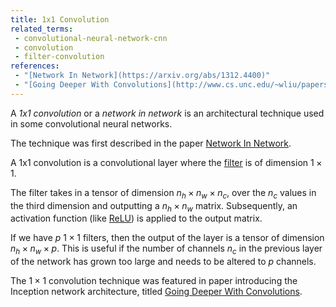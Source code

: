 ```yaml
---
title: 1x1 Convolution
related_terms:
 - convolutional-neural-network-cnn
 - convolution
 - filter-convolution
references:
 - "[Network In Network](https://arxiv.org/abs/1312.4400)"
 - "[Going Deeper With Convolutions](http://www.cs.unc.edu/~wliu/papers/GoogLeNet.pdf)"
---
```

A *1x1 convolution* or a *network in network* is
an architectural technique used in some convolutional
neural networks.

The technique was first described in the
paper [Network In Network](https://arxiv.org/abs/1312.4400).

A 1x1 convolution is a convolutional layer where the
[filter](/terms/filter-convolution/) is of dimension
$1 \times 1$.

The filter takes in a tensor of dimension
$n_h \times n_w \times n_c$, over the $n_c$ values
in the third dimension and
outputting a $n_h \times n_w$ matrix. Subsequently,
an activation function (like [ReLU](/terms/rectified-linear-unit-relu/)) is applied to the
output matrix.

If we have $p$ $1 \times 1$ filters, then the output of
the layer is a tensor of dimension
$n_h \times n_w \times p$. This is useful if
the number of channels $n_c$ in the previous layer of
the network has grown too large and needs to be 
altered to $p$ channels.

The $1 \times 1$ convolution technique was featured
in paper introducing the Inception network architecture,
titled
[Going Deeper With Convolutions](http://www.cs.unc.edu/~wliu/papers/GoogLeNet.pdf).